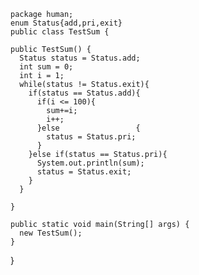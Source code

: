     package human;
    enum Status{add,pri,exit}
    public class TestSum {

    public TestSum() {
      Status status = Status.add;
      int sum = 0;
      int i = 1;
      while(status != Status.exit){
        if(status == Status.add){
          if(i <= 100){
            sum+=i;
            i++;
          }else					{
            status = Status.pri;
          }
        }else if(status == Status.pri){
          System.out.println(sum);
          status = Status.exit;
        }
      }

    }

    public static void main(String[] args) {
      new TestSum();
    }

  }
